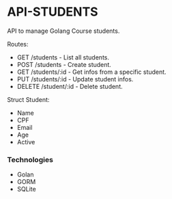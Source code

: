 # API-STUDENTS
API to manage Golang Course students.

Routes:
- GET /students - List all students.
- POST /students - Create student.
- GET /students/:id - Get infos from a specific student.
- PUT /students/:id - Update student infos.
- DELETE /student/:id - Delete student.

Struct Student:
- Name
- CPF
- Email
- Age
- Active


### Technologies
- Golan
- GORM
- SQLite
